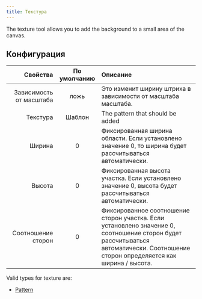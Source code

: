 ```yaml
---
title: Текстура
---
```


The texture tool allows you to add the background to a small area of the canvas.

## Конфигурация

|                Свойства | По умолчанию | Описание                                                                                                                                                                                                                           |
| ----------------------: | :----------: | :--------------------------------------------------------------------------------------------------------------------------------------------------------------------------------------------------------------------------------- |
| Зависимость от масштаба |     ложь     | Это изменит ширину штриха в зависимости от масштаба масштаба.                                                                                                                                                      |
|                Текстура |    Шаблон    | The pattern that should be added                                                                                                                                                                                                   |
|                  Ширина |       0      | Фиксированная ширина области. Если установлено значение 0, то ширина будет рассчитываться автоматически.                                                                                           |
|                  Высота |       0      | Фиксированная высота участка. Если установлено значение 0, высота будет рассчитываться автоматически.                                                                                              |
|      Соотношение сторон |       0      | Фиксированное соотношение сторон участка. Если установлено значение 0, соотношение сторон будет рассчитываться автоматически. Соотношение сторон определяется как ширина / высота. |

Valid types for texture are:

- [Pattern](../../background#pattern)
